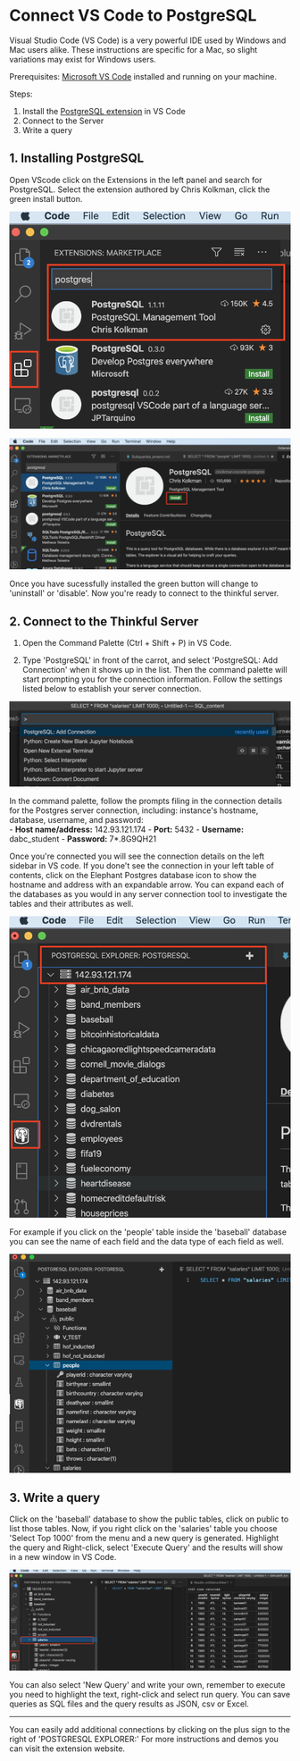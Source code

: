 

# Connect VS Code to PostgreSQL 
Visual Studio Code (VS Code) is a very powerful IDE used by Windows and Mac users alike. These instructions are specific for a Mac, so slight variations may exist for Windows users.

Prerequisites: [Microsoft VS Code](https://visualstudio.microsoft.com/downloads/) installed and running on your machine.

Steps:
1. Install the [PostgreSQL extension](https://marketplace.visualstudio.com/items?itemName=ckolkman.vscode-postgres) in VS Code
2. Connect to the Server
3. Write a query 

## 1. Installing PostgreSQL
Open VScode click on the Extensions in the left panel and search for PostgreSQL. Select the extension authored by Chris Kolkman, click the green install button.

![](https://raw.githubusercontent.com/AVJdataminer/Formats/master/images/image1a.png)


![enter image description here](https://raw.githubusercontent.com/AVJdataminer/Formats/master/images/image2.png)

Once you have sucessfully installed the green button will change to 'uninstall' or 'disable'. Now you're ready to connect to the thinkful server.

## 2. Connect to the Thinkful Server

1) Open the Command Palette (Ctrl + Shift + P) in VS Code.

2) Type 'PostgreSQL' in front of the carrot, and select 'PostgreSQL: Add Connection' when it shows up in the list. Then the command palette will start prompting you for the connection information. Follow the settings listed below to establish your server connection.

![enter image description here](https://raw.githubusercontent.com/AVJdataminer/Formats/master/images/image3.png)

In the command palette, follow the prompts filing in the connection details for the Postgres server connection, including:  instance's hostname, database, username, and password:  
	-   **Host name/address:**  142.93.121.174
	-   **Port:**  5432
	-   **Username:**  dabc_student
	-   **Password:**  7*.8G9QH21

Once you're connected you will see the connection details on the left sidebar in VS code. If you done't see the connection in your left table of contents, click on the Elephant Postgres database icon to show the hostname and address with an expandable arrow. You can expand each of the databases as you would in any server connection tool to investigate the tables and their attributes as well.

![enter image description here](https://raw.githubusercontent.com/AVJdataminer/Formats/master/images/image4.png)


For example if you click on the 'people' table inside the 'baseball' database you can see the name of each field and the data type of each field as well.  

![](https://raw.githubusercontent.com/AVJdataminer/Formats/master/images/image7.png) 
## 3. Write a query
Click on the 'baseball' database to show the public tables, click on public to list those tables. Now, if you right click on the 'salaries' table you choose 'Select Top 1000' from the menu and a new query is generated. Highlight the query and Right-click, select 'Execute Query' and the results will show in a new window in VS Code.

![execute qry](https://raw.githubusercontent.com/AVJdataminer/Formats/master/images/image6.png)

You can also select 'New Query' and write your own, remember to execute you need to highlight the text, right-click and select run query. You can save queries as SQL files and the query results as JSON, csv or Excel.

---

You can easily add additional connections by clicking on the plus sign to the right of 'POSTGRESQL EXPLORER:' For more instructions and demos you can visit the extension website. 


<!--stackedit_data:
eyJoaXN0b3J5IjpbLTE4MzU2OTk4NDEsLTE5ODE4Mjk2NDEsLT
UwMzA3ODc0NywxMTE4NDI5OTIyLC0xNDU0NzI3ODMsOTA0NzU4
MzY3LC0yNDc0ODA5OTUsMTgzMjE3Mzc1OCwtOTk0MDc1MzQ1LD
E5MjI4NzA1NjcsMTczMDIyMTAyOSwxNjI2OTI2MzAzLDExNjE0
ODcwOSw2MDg0MDc3OSwtMTkwMDkyOTc0MSwxMTcwNzc5NDkwLC
0xNDExNDU1NTU4LDI4MTQ1NzgzMF19
-->